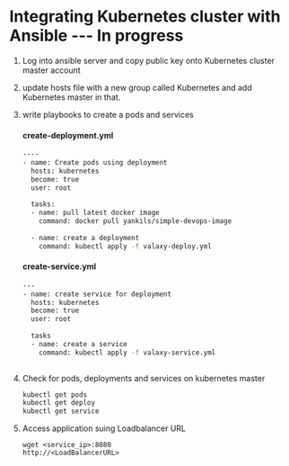 # Integrating Kubernetes cluster with Ansible  --- In progress

1. Log into ansible server and copy public key onto Kubernetes cluster master account 

1. update hosts file with a new group called Kubernetes and add Kubernetes master in that. 

1. write playbooks to create a pods and services 

   #### create-deployment.yml
   ```sh
   ----
   - name: Create pods using deployment 
     hosts: kubernetes 
	 become: true
	 user: root
	 
	 tasks:
     - name: pull latest docker image 
       command: docker pull yankils/simple-devops-image 
	  
	 - name: create a deployment
	   command: kubectl apply -f valaxy-deploy.yml
    ```

    #### create-service.yml
    ```sh 
    ---
    - name: create service for deployment 
      hosts: kubernetes
      become: true
      user: root
      
      tasks 	
      - name: create a service 
        command: kubectl apply -f valaxy-service.yml 
		
1.  Check for pods, deployments and services on kubernetes master
    ```sh 
	kubectl get pods 
	kubectl get deploy 
	kubectl get service
	```
	
1. Access application suing Loadbalancer URL
   ```
   wget <service_ip>:8080
   http://<LoadBalancerURL>

